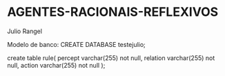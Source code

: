 # AGENTES-RACIONAIS-REFLEXIVOS

Julio Rangel

Modelo de banco:
CREATE DATABASE testejulio;

create table rule(
    percept varchar(255) not null,
    relation varchar(255) not null,
    action varchar(255) not null
);
